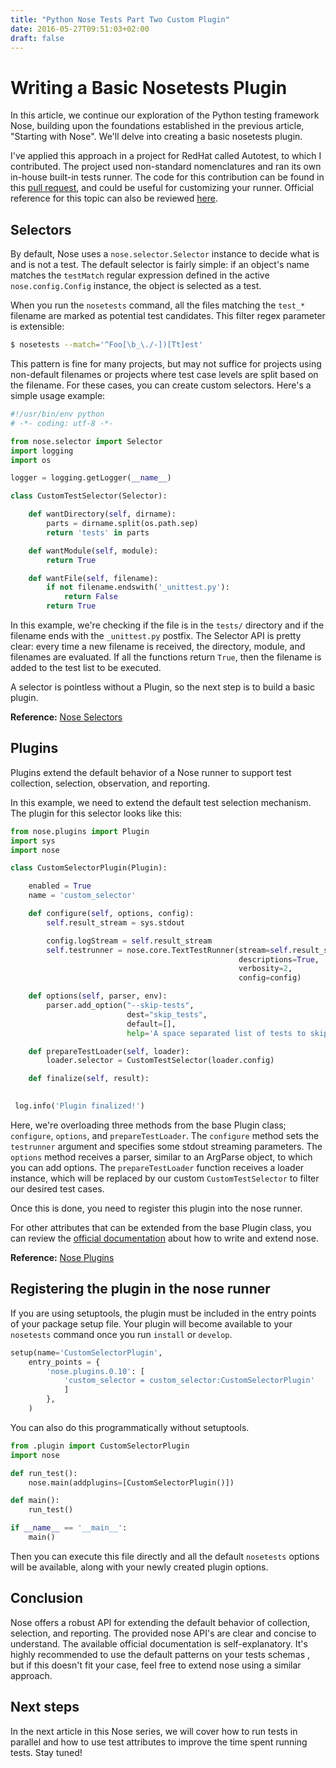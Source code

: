 ```yaml
---
title: "Python Nose Tests Part Two Custom Plugin"
date: 2016-05-27T09:51:03+02:00
draft: false
---
```

# Writing a Basic Nosetests Plugin

In this article, we continue our exploration of the Python testing framework Nose, building upon the foundations established in the previous article, "Starting with Nose". We'll delve into creating a basic nosetests plugin.

I've applied this approach in a project for RedHat called Autotest, to which I contributed. The project used non-standard nomenclatures and ran its own in-house built-in tests runner. The code for this contribution can be found in this [pull request](https://github.com/autotest/autotest/pull/701/files), and could be useful for customizing your runner. Official reference for this topic can also be reviewed [here](https://nose.readthedocs.io/en/latest/writing_plugins.html).

## Selectors

By default, Nose uses a `nose.selector.Selector` instance to decide what is and is not a test. The default selector is fairly simple: if an object's name matches the `testMatch` regular expression defined in the active `nose.config.Config` instance, the object is selected as a test.

When you run the `nosetests` command, all the files matching the `test_*` filename are marked as potential test candidates. This filter regex parameter is extensible:

```bash
$ nosetests --match='^Foo[\b_\./-])[Tt]est'
```

This pattern is fine for many projects, but may not suffice for projects using non-default filenames or projects where test case levels are split based on the filename. For these cases, you can create custom selectors. Here's a simple usage example:

```python
#!/usr/bin/env python
# -*- coding: utf-8 -*-

from nose.selector import Selector
import logging
import os

logger = logging.getLogger(__name__)

class CustomTestSelector(Selector):

    def wantDirectory(self, dirname):
        parts = dirname.split(os.path.sep)
        return 'tests' in parts

    def wantModule(self, module):
        return True

    def wantFile(self, filename):
        if not filename.endswith('_unittest.py'):
            return False
        return True
```

In this example, we're checking if the file is in the `tests/` directory and if the filename ends with the `_unittest.py` postfix. The Selector API is pretty clear: every time a new filename is received, the directory, module, and filenames are evaluated. If all the functions return `True`, then the filename is added to the test list to be executed.

A selector is pointless without a Plugin, so the next step is to build a basic plugin.

**Reference:** [Nose Selectors](https://nose.readthedocs.io/en/latest/usage.html#selecting-tests)

## Plugins

Plugins extend the default behavior of a Nose runner to support test collection, selection, observation, and reporting.

In this example, we need to extend the default test selection mechanism. The plugin for this selector looks like this:

```python
from nose.plugins import Plugin
import sys
import nose

class CustomSelectorPlugin(Plugin):

    enabled = True
    name = 'custom_selector'

    def configure(self, options, config):
        self.result_stream = sys.stdout

        config.logStream = self.result_stream
        self.testrunner = nose.core.TextTestRunner(stream=self.result_stream,
                                                   descriptions=True,
                                                   verbosity=2,
                                                   config=config)

    def options(self, parser, env):
        parser.add_option("--skip-tests",
                          dest="skip_tests",
                          default=[],
                          help='A space separated list of tests to skip')

    def prepareTestLoader(self, loader):
        loader.selector = CustomTestSelector(loader.config)

    def finalize(self, result):
       

 log.info('Plugin finalized!')
```

Here, we're overloading three methods from the base Plugin class; `configure`, `options`, and `prepareTestLoader`. The `configure` method sets the `testrunner` argument and specifies some stdout streaming parameters. The `options` method receives a parser, similar to an ArgParse object, to which you can add options. The `prepareTestLoader` function receives a loader instance, which will be replaced by our custom `CustomTestSelector` to filter our desired test cases.

Once this is done, you need to register this plugin into the nose runner.

For other attributes that can be extended from the base Plugin class, you can review the [official documentation](https://nose.readthedocs.io/en/latest/writing_plugins.html) about how to write and extend nose.

**Reference:** [Nose Plugins](https://nose.readthedocs.io/en/latest/plugins/index.html)

## Registering the plugin in the nose runner

If you are using setuptools, the plugin must be included in the entry points of your package setup file. Your plugin will become available to your `nosetests` command once you run `install` or `develop`.

```python
setup(name='CustomSelectorPlugin',  
    entry_points = {
        'nose.plugins.0.10': [
            'custom_selector = custom_selector:CustomSelectorPlugin'
            ]
        },
    )
```

You can also do this programmatically without setuptools.

```python
from .plugin import CustomSelectorPlugin  
import nose

def run_test():  
    nose.main(addplugins=[CustomSelectorPlugin()])

def main():  
    run_test()

if __name__ == '__main__':  
    main()
```

Then you can execute this file directly and all the default `nosetests` options will be available, along with your newly created plugin options.

## Conclusion

Nose offers a robust API for extending the default behavior of collection, selection, and reporting. The provided nose API's are clear and concise to understand. The available official documentation is self-explanatory. It's highly recommended to use the default patterns on your tests schemas , but if this doesn't fit your case, feel free to extend nose using a similar approach.

## Next steps

In the next article in this Nose series, we will cover how to run tests in parallel and how to use test attributes to improve the time spent running tests. Stay tuned!
